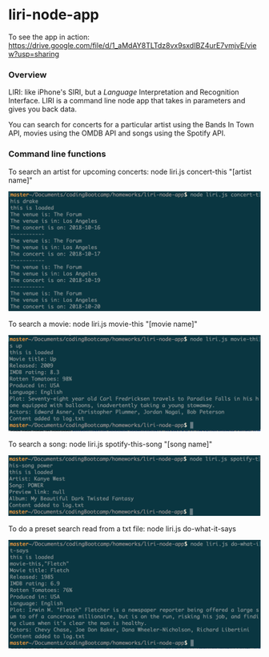 # liri-node-app

To see the app in action: https://drive.google.com/file/d/1_aMdAY8TLTdz8vx9sxdIBZ4urE7vmjvE/view?usp=sharing

### Overview

LIRI: like iPhone's SIRI, but a _Language_ Interpretation and Recognition Interface. LIRI is a command line node app that takes in parameters and gives you back data.

You can search for concerts for a particular artist using the Bands In Town API, movies using the OMDB API and songs using the Spotify API.

### Command line functions

To search an artist for upcoming concerts: node liri.js concert-this "[artist name]"

![liri-node-app](concert-this.png)

To search a movie: node liri.js movie-this "[movie name]"

![liri-node-app](movie-this.png)
 
To search a song: node liri.js spotify-this-song "[song name]"

![liri-node-app](spotify-this-song.png)

To do a preset search read from a txt file: node liri.js do-what-it-says

![liri-node-app](do-what-it-says.png)





